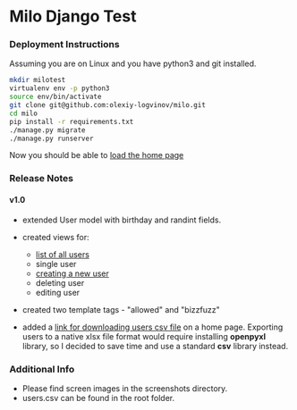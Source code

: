 # Milo Django Test 

### Deployment Instructions

Assuming you are on Linux and you have python3 and git installed.

```bash
mkdir milotest
virtualenv env -p python3
source env/bin/activate
git clone git@github.com:olexiy-logvinov/milo.git
cd milo
pip install -r requirements.txt
./manage.py migrate
./manage.py runserver

```
Now you should be able to [load the home page](http://127.0.0.1:8000/)

### Release Notes
#### v1.0
* extended User model with birthday and randint fields.
* created views for:
   * [list of all users](http://127.0.0.1:8000/)
   * single user
   * [creating a new user](http://127.0.0.1:8000/create_user/)
   * deleting user
   * editing user

* created two template tags - "allowed" and "bizzfuzz"   
* added a [link for downloading users csv file](http://127.0.0.1:8000/export_to_csv) on a home page. Exporting users to a native xlsx file format would require installing **openpyxl** library, so I decided to save time and use a standard **csv** library instead.

### Additional Info
* Please find screen images in the screenshots directory.
* users.csv can be found in the root folder.   
   